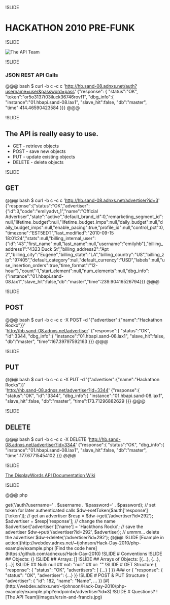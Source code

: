 !SLIDE

# HACKATHON 2010 PRE-FUNK

!SLIDE

![The API Team](http://c2.api.ning.com/files/Y8bD62HksPiqGEdvkf-nZKrAoqvYjilbK61gmjIOvkwqsyuq-7iXgJ96ec0UYgiNgtS4LBR*-ab*3Tm8lRxwN-OZZ4LWvoqY/Hackers_1995_Jonny_Lee_Miller_Angelina_Jolie.jpg)

!SLIDE

### JSON REST API Calls

@@@ bash
$ curl -b c -c c 'http://hb.sand-08.adnxs.net/auth?username=user&password=pass'
{"response": {
	"status":"OK",
	"token":"or5o3137t03iluck36746rovf1",
	"dbg_info":{
		"instance":"01.hbapi.sand-08.lax1",
		"slave_hit":false,
		"db":"master",
		"time":414.46590423584
	}}}
@@@

!SLIDE

## The API is really easy to use. 

* GET - retrieve objects
* POST - save new objects
* PUT - update existing objects
* DELETE - delete objects

!SLIDE

## GET

@@@ bash
$ curl -b c -c c 'http://hb.sand-08.adnxs.net/advertiser?id=3'
{"response":{"status":"OK","advertiser":{"id":3,"code":"emilyadvt_1","name":"Official Advertiser","state":"active","default_brand_id":0,"remarketing_segment_id":null,"lifetime_budget":null,"lifetime_budget_imps":null,"daily_budget":null,"daily_budget_imps":null,"enable_pacing":true,"profile_id":null,"control_pct":0,"timezone":"EST5EDT","last_modified":"2010-09-15 18:01:24","stats":null,"billing_internal_user":{"id":"43","first_name":null,"last_name":null,"username":"emilyhb"},"billing_address1":"4323 Duck St","billing_address2":"Apt 2","billing_city":"Eugene","billing_state":"LA","billing_country":"US","billing_zip":"97405","default_category":null,"default_currency":"USD","labels":null,"use_insertion_orders":true,"time_format":"12-hour"},"count":1,"start_element":null,"num_elements":null,"dbg_info":{"instance":"01.hbapi.sand-08.lax1","slave_hit":false,"db":"master","time":239.90416526794}}}
@@@

!SLIDE

## POST

@@@ bash
$ curl -b c -c c -X POST -d '{"advertiser":{"name":"Hackathon Rockx"}}' \
'http://hb.sand-08.adnxs.net/advertiser'
{"response":{
	"status":"OK",
	"id":3344,
	"dbg_info":{
		"instance":"01.hbapi.sand-08.lax1",
		"slave_hit":false,
		"db":"master",
		"time":167.39797592163
}}}
@@@

!SLIDE

## PUT

@@@ bash
$ curl -b c -c c -X PUT -d '{"advertiser":{"name":"Hackathon Rocks"}}' \
'http://hb.sand-08.adnxs.net/advertiser?id=3344'
{"response":{
	"status":"OK",
	"id":"3344",
	"dbg_info":{
		"instance":"01.hbapi.sand-08.lax1",
		"slave_hit":false,
		"db":"master",
		"time":173.71296882629
}}}
@@@

!SLIDE

## DELETE

@@@ bash
$ curl -b c -c c -X DELETE 'http://hb.sand-08.adnxs.net/advertiser?id=3344'
{"response":{
	"status":"OK",
	"dbg_info":{
		"instance":"01.hbapi.sand-08.lax1",
		"slave_hit":false,
		"db":"master",
		"time":177.67715454102
}}}
@@@

!SLIDE

[The DisplayWords API Documentation Wiki](http://wiki.appnexus.com/display/dwapi/Home)

!SLIDE

@@@ php
<?php
// create api object
$dw = new DW('http://dw.sand-08.adnxs.net');
// authenticate
$auth = $dw->get('/auth?username=' . $username . '&password=' . $password);
// set token for later authenticated calls
$dw->setToken($auth['response']['token']);
// get an advertiser
$resp = $dw->get('/advertiser?id=292');
$advertiser = $resp['response'];
// change the name
$advertiser['advertiser']['name'] = 'Hackthons Rockx';
// save the advertiser
$dw->put('/advertiser?id=292', $advertiser);
// ummm... delete the advertiser
$dw->delete('/advertiser?id=292');
@@@

!SLIDE

[Example in action](http://webdev.adnxs.net/~tjohnson/Hack-Day-2010/php-example/example.php)  
[Find the code here](https://github.com/adnexus/Hack-Day-2010)

!SLIDE

# Conventions

!SLIDE

## Objects: {}

!SLIDE

## Arrays: []

!SLIDE

## Arrays of Objects: [{...}, {...}, {...}]

!SLIDE

## Null: null
## not: "null"
## or: ""  

!SLIDE

# GET Structure

{ "response": {
	"status": "OK",
	"advertisers": [
		{...}
	]
}}

### or

{ "response": {
	"status": "OK",
	"advertiser": 
		{...}
}}

!SLIDE

# POST & PUT Structure

{ "advertiser": {
	"id": 182,
	"name": "Name",
	...
}}

[#](http://webdev.adnxs.net/~tjohnson/Hack-Day-2010/php-example/example.php?endpoint=/advertiser?id=3)

!SLIDE 

# Questions?
![The API Team](images/ersin-and-francis.jpg)
